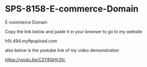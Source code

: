# SPS-8158-E-commerce-Domain

E-commerce Domain

Copy the link below and paste it in your browser to go to my website

h5t.494.myftpupload.com

also below is the youtube link of my video demonstration

https://youtu.be/C2Y8QHlr2fc
